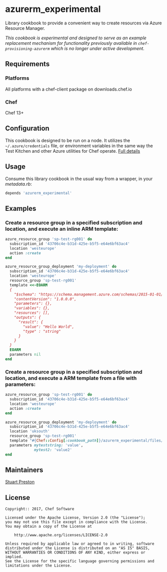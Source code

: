 # azurerm_experimental

Library cookbook to provide a convenient way to create resources via Azure Resource Manager.

_This cookbook is experimental and designed to serve as an example replacement mechanism for functionality previously available in `chef-provisioning-azurerm` which is no longer under active development._

## Requirements

### Platforms

All platforms with a chef-client package on downloads.chef.io

### Chef

Chef 13+

## Configuration

This cookbook is designed to be run on a node.  It utilizes the `~/.azure/credentials` file, or environment variables in the same way the Test Kitchen and other Azure utilities for Chef operate.  [Full details](https://github.com/test-kitchen/kitchen-azurerm#configuration) 

## Usage

Consume this library cookbook in the usual way from a wrapper, in your *metadata.rb*:

```ruby
depends 'azurerm_experimental'
```

## Examples

### Create a resource group in a specified subscription and location, and execute an inline ARM template:

```ruby
azure_resource_group 'sp-test-rg001' do
  subscription_id '43706c4e-b31d-425e-b5f5-e64e6bf63ac4'
  location 'westeurope'
  action :create
end

azure_resource_group_deployment 'my-deployment' do
  subscription_id '43706c4e-b31d-425e-b5f5-e64e6bf63ac4'
  location 'westeurope'
  resource_group 'sp-test-rg001'
  template <<-EOARM
  {
    "$schema": "https://schema.management.azure.com/schemas/2015-01-01/deploymentTemplate.json#",
    "contentVersion": "1.0.0.0",
    "parameters": {},
    "variables": {},
    "resources": [],
    "outputs": {
      "result": {
        "value": "Hello World",
        "type" : "string"
      }
    }
  }
  EOARM
  parameters nil
end
```

### Create a resource group in a specified subscription and location, and execute a ARM template from a file with parameters:

```ruby
azure_resource_group 'sp-test-rg001' do
  subscription_id '43706c4e-b31d-425e-b5f5-e64e6bf63ac4'
  location 'westeurope'
  action :create
end

azure_resource_group_deployment 'my-deployment' do
  subscription_id '43706c4e-b31d-425e-b5f5-e64e6bf63ac4'
  location 'uksouth'
  resource_group 'sp-test-rg001'
  template "#{Chef::Config[:cookbook_path]}/azurerm_experimental/files/azure_deploy.json"
  parameters myteststring: 'value',
             mytest2: 'value2'
end
```


## Maintainers

[Stuart Preston](stuart@chef.io)

## License

```text
Copyright:: 2017, Chef Software

Licensed under the Apache License, Version 2.0 (the "License");
you may not use this file except in compliance with the License.
You may obtain a copy of the License at

    http://www.apache.org/licenses/LICENSE-2.0

Unless required by applicable law or agreed to in writing, software
distributed under the License is distributed on an "AS IS" BASIS,
WITHOUT WARRANTIES OR CONDITIONS OF ANY KIND, either express or implied.
See the License for the specific language governing permissions and
limitations under the License.
```